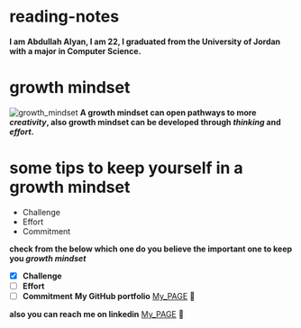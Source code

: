 # reading-notes
**I am Abdullah Alyan, I am 22, I graduated from the University of Jordan with a major in Computer Science.**
# growth mindset
![growth_mindset](https://blog.cengage.com/wp-content/uploads/2020/11/blog-growth-mindset-1511130.png)
**A growth mindset can open pathways to more _creativity_, also growth mindset can be developed through _thinking_ and _effort_.**
# some tips to keep yourself in a growth mindset
- Challenge
- Effort
- Commitment

**check from the below which one do you believe the important one to keep you _growth mindset_**
- [x] **Challenge** 
- [ ] **Effort** 
- [ ] **Commitment**
**My GitHub portfolio** [My_PAGE](https://github.com/AbdullahElian1) 🥇
 
 **also you can reach me on linkedin**  [My_PAGE](www.linkedin.com/in/abdullah-elian) 🥇

